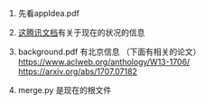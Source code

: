 1. 先看appIdea.pdf

2. [这腾讯文档](https://docs.qq.com/doc/DYmdpdnRQUm5wVlRu)有关于现在的状况的信息

3. background.pdf 有北京信息 （下面有相关的论文）
https://www.aclweb.org/anthology/W13-1706/
https://arxiv.org/abs/1707.07182

3. merge.py 是现在的根文件


